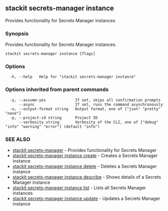 ## stackit secrets-manager instance

Provides functionality for Secrets Manager instances

### Synopsis

Provides functionality for Secrets Manager instances.

```
stackit secrets-manager instance [flags]
```

### Options

```
  -h, --help   Help for "stackit secrets-manager instance"
```

### Options inherited from parent commands

```
  -y, --assume-yes             If set, skips all confirmation prompts
      --async                  If set, runs the command asynchronously
  -o, --output-format string   Output format, one of ["json" "pretty" "none"]
  -p, --project-id string      Project ID
      --verbosity string       Verbosity of the CLI, one of ["debug" "info" "warning" "error"] (default "info")
```

### SEE ALSO

* [stackit secrets-manager](./stackit_secrets-manager.md)	 - Provides functionality for Secrets Manager
* [stackit secrets-manager instance create](./stackit_secrets-manager_instance_create.md)	 - Creates a Secrets Manager instance
* [stackit secrets-manager instance delete](./stackit_secrets-manager_instance_delete.md)	 - Deletes a Secrets Manager instance
* [stackit secrets-manager instance describe](./stackit_secrets-manager_instance_describe.md)	 - Shows details of a Secrets Manager instance
* [stackit secrets-manager instance list](./stackit_secrets-manager_instance_list.md)	 - Lists all Secrets Manager instances
* [stackit secrets-manager instance update](./stackit_secrets-manager_instance_update.md)	 - Updates a Secrets Manager instance

